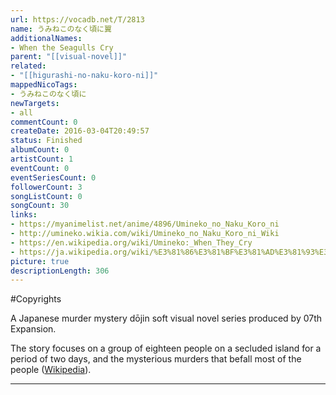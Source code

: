 ```yaml
---
url: https://vocadb.net/T/2813
name: うみねこのなく頃に翼
additionalNames: 
- When the Seagulls Cry
parent: "[[visual-novel]]"
related:
- "[[higurashi-no-naku-koro-ni]]"
mappedNicoTags:
- うみねこのなく頃に
newTargets:
- all
commentCount: 0
createDate: 2016-03-04T20:49:57
status: Finished
albumCount: 0
artistCount: 1
eventCount: 0
eventSeriesCount: 0
followerCount: 3
songListCount: 0
songCount: 30
links: 
- https://myanimelist.net/anime/4896/Umineko_no_Naku_Koro_ni
- http://umineko.wikia.com/wiki/Umineko_no_Naku_Koro_ni_Wiki
- https://en.wikipedia.org/wiki/Umineko:_When_They_Cry
- https://ja.wikipedia.org/wiki/%E3%81%86%E3%81%BF%E3%81%AD%E3%81%93%E3%81%AE%E3%81%AA%E3%81%8F%E9%A0%83%E3%81%AB
picture: true
descriptionLength: 306
---
```


#Copyrights

A Japanese murder mystery dōjin soft visual novel series produced by 07th Expansion.

The story focuses on a group of eighteen people on a secluded island for a period of two days, and the mysterious murders that befall most of the people ([Wikipedia](https://en.wikipedia.org/wiki/Umineko_When_They_Cry)).

---

